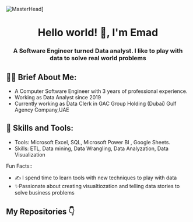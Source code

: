 ![MasterHead](https://www.simplilearn.com/ice9/free_resources_article_thumb/What_is_Data_Analysis.jpg)]
<h1 align="center">Hello world! 👋, I'm Emad</h1>
<h3 align="center">A Software Engineer turned Data analyst. I like to play with data to solve real world problems</h3>



<h2>👩‍🎨 Brief About Me:</h2>

<ul>
  <li>A Computer Software Engineer with 3 years of professional experience.</li>
  <li>Working as Data Analyst since 2019</li>
  <li>Currently working as Data Clerk in GAC Group Holding (Dubai) Gulf Agency Company,UAE</li>
</ul>
<h2>🧮 Skills and Tools:</h2>
<ul>
  <li>Tools:  Microsoft Excel, SQL, Microsoft Power BI , Google Sheets.</li>
  <li>Skills: ETL, Data mining, Data Wrangling, Data Analyzation, Data Visualization</li>
</ul

<h2>Fun Facts::</h2>
<ul>
  <li>✍️ I spend time to learn tools with new techniques to play with data</li>
  <li>✨Passionate about creating visualtiozation and telling data stories to solve business problems</li>
</ul>
<h2>My Repositories 👇<h2>
